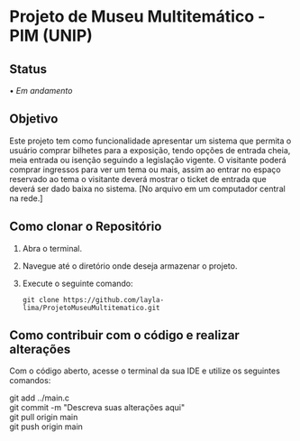 # Projeto de Museu Multitemático - PIM (UNIP)

## Status
• *Em andamento*

## Objetivo
Este projeto tem como funcionalidade apresentar um sistema que permita o usuário comprar bilhetes para a exposição, tendo opções de entrada cheia, meia entrada ou isenção seguindo a legislação vigente. O visitante poderá comprar ingressos para ver um tema ou mais, assim ao entrar no espaço reservado ao tema o visitante deverá mostrar o ticket de entrada que deverá ser dado baixa no sistema. [No arquivo em um computador central na rede.]
## Como clonar o Repositório

1. Abra o terminal.
2. Navegue até o diretório onde deseja armazenar o projeto.
3. Execute o seguinte comando:

   ```shell
   git clone https://github.com/layla-lima/ProjetoMuseuMultitematico.git

## Como contribuir com o código e realizar alterações
Com o código aberto, acesse o terminal da sua IDE e utilize os seguintes comandos:


 git add ../main.c <br>
 git commit -m "Descreva suas alterações aqui" <br>
 git pull origin main <br>
 git push origin main <br>
